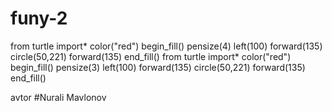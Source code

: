 # funy-2

from turtle import*
color("red")
begin_fill()
pensize(4)
left(100)
forward(135)
circle(50,221)
forward(135)
end_fill()
from turtle import*
color("red")
begin_fill()
pensize(3)
left(100)
forward(135)
circle(50,221)
forward(135)
end_fill()

avtor #Nurali Mavlonov
